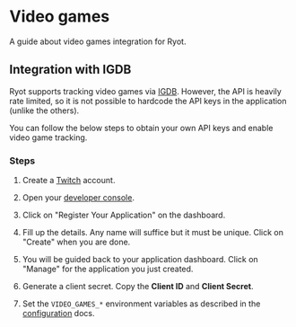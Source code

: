 # Video games

A guide about video games integration for Ryot.

## Integration with IGDB

Ryot supports tracking video games via [IGDB](https://www.igdb.com/). However, the API is
heavily rate limited, so it is not possible to hardcode the API keys in the application
(unlike the others).

You can follow the below steps to obtain your own API keys and enable video game tracking.

### Steps

1. Create a [Twitch](https://twitch.tv) account.

2. Open your [developer console](https://dev.twitch.tv/console).

3. Click on "Register Your Application" on the dashboard.

4. Fill up the details. Any name will suffice but it must be unique. Click on "Create"
   when you are done.

5. You will be guided back to your application dashboard. Click on "Manage" for
   the application you just created.

6. Generate a client secret. Copy the **Client ID** and **Client Secret**.

7. Set the `VIDEO_GAMES_*` environment variables as described in the
   [configuration](../configuration.md#important-parameters) docs.
